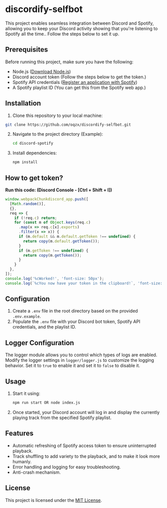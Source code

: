 # discordify-selfbot

This project enables seamless integration between Discord and Spotify, allowing you to keep your Discord activity showing that you're listening to Spotify all the time.. Follow the steps below to set it up.

## Prerequisites

Before running this project, make sure you have the following:

- Node.js ([Download Node.js](https://nodejs.org/))
- Discord account token (Follow the steps below to get the token.)
- Spotify API credentials ([Register an application with Spotify](https://developer.spotify.com/documentation/web-api/concepts/apps#register-your-app))
- A Spotify playlist ID (You can get this from the Spotify web app.)

## Installation

1. Clone this repository to your local machine:

  ```bash
  git clone https://github.com/oqzx/discordify-selfbot.git
  ```

2. Navigate to the project directory (Example):

    ```bash
    cd discord-spotify
    ```

3. Install dependencies:

    ```bash
    npm install
    ```

## How to get token?

<strong>Run this code: (Discord Console - [Ctrl + Shift + I])</strong>

```js
window.webpackChunkdiscord_app.push([
  [Math.random()],
  {},
  req => {
    if (!req.c) return;
    for (const m of Object.keys(req.c)
      .map(x => req.c[x].exports)
      .filter(x => x)) {
      if (m.default && m.default.getToken !== undefined) {
        return copy(m.default.getToken());
      }
      if (m.getToken !== undefined) {
        return copy(m.getToken());
      }
    }
  },
]);
console.log('%cWorked!', 'font-size: 50px');
console.log(`%cYou now have your token in the clipboard!`, 'font-size: 16px');
```

## Configuration

1. Create a `.env` file in the root directory based on the provided `.env.example`.
2. Populate the `.env` file with your Discord bot token, Spotify API credentials, and the playlist ID.

## Logger Configuration

The logger module allows you to control which types of logs are enabled. Modify the logger settings in `logger/logger.js` to customize the logging behavior. Set it to `true` to enable it and set it to `false` to disable it.

## Usage

1. Start it using:

    ```bash
    npm run start OR node index.js
    ```

2. Once started, your Discord account will log in and display the currently playing track from the specified Spotify playlist.

## Features

- Automatic refreshing of Spotify access token to ensure uninterrupted playback.
- Track shuffling to add variety to the playback, and to make it look more humanly.
- Error handling and logging for easy troubleshooting.
- Anti-crash mechanism.

## License

This project is licensed under the [MIT License](https://github.com/PikaNetworkTracker/pika-api.js/blob/main/README.md?plain=1).
